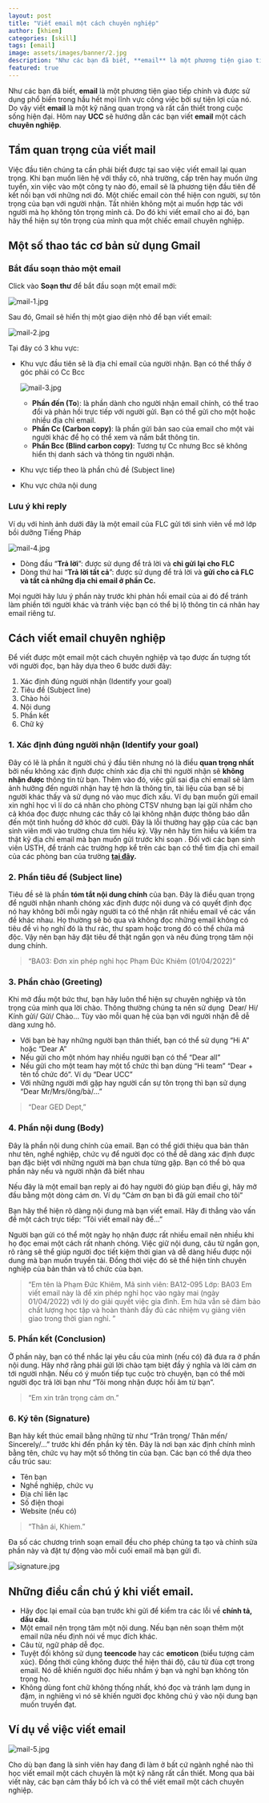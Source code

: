 ```yaml
---
layout: post
title: "Viết email một cách chuyên nghiệp"
author: [khiem]
categories: [skill]
tags: [email]
image: assets/images/banner/2.jpg
description: "Như các bạn đã biết, **email** là một phương tiện giao tiếp chính và được sử dụng phổ biến trong hầu hết mọi lĩnh vực công việc bởi sự tiện lợi của nó. Do vậy viết **email** là một kỹ năng quan trọng và rất cần thiết trong cuộc sống hiện đại. Hôm nay **UCC** sẽ hướng dẫn các bạn viết **email** một cách **chuyên nghiệp**"
featured: true
---
```


Như các bạn đã biết, **email** là một phương tiện giao tiếp chính và được sử dụng phổ biến trong hầu hết mọi lĩnh vực công việc bởi sự tiện lợi của nó. Do vậy viết **email** là một kỹ năng quan trọng và rất cần thiết trong cuộc sống hiện đại. Hôm nay **UCC** sẽ hướng dẫn các bạn viết **email** một cách **chuyên nghiệp**.

## **Tầm quan trọng của viết mail**

Việc đầu tiên chúng ta cần phải biết được tại sao việc viết email lại quan trọng. Khi bạn muốn liên hệ với thầy cô, nhà trường, cấp trên hay muốn ứng tuyển, xin việc vào một công ty nào đó, email sẽ là phương tiện đầu tiên để kết nối bạn với những nơi đó. Một chiếc email còn thể hiện con người, sự tôn trọng của bạn với người nhận. Tất nhiên không một ai muốn hợp tác với người mà họ không tôn trọng mình cả. Do đó khi viết email cho ai đó, bạn hãy thể hiện sự tôn trọng của mình qua một chiếc email chuyên nghiệp.

## Một số thao tác cơ bản sử dụng Gmail

### Bắt đầu soạn thảo một email

Click vào **Soạn thư** để bắt đầu soạn một email mới:

![mail-1.jpg](/assets/images/posts/04-06-2022-viet-email-chuyen-nghiep/mail-1.jpg)

Sau đó, Gmail sẽ hiển thị một giao diện nhỏ để bạn viết email:

![mail-2.jpg](/assets/images/posts/04-06-2022-viet-email-chuyen-nghiep/mail-2.jpg)

Tại đây có 3 khu vực:

- Khu vực đầu tiên sẽ là địa chỉ email của người nhận. Bạn có thể thấy ở góc phải có Cc Bcc
    
    ![mail-3.jpg](/assets/images/posts/04-06-2022-viet-email-chuyen-nghiep/mail-3.jpg)
    
    - **Phần đến (To**): là phần dành cho người nhận email chính, có thể trao đổi và phản hồi trực tiếp với người gửi. Bạn có thể gửi cho một hoặc nhiều địa chỉ email.
    - **Phần Cc (Carbon copy)**: là phần gửi bản sao của email cho một vài người khác để họ có thể xem và nắm bắt thông tin.
    - **Phần Bcc (Blind carbon copy)**: Tương tự Cc nhưng Bcc sẽ không hiển thị danh sách và thông tin người nhận.
- Khu vực tiếp theo là phần chủ đề (Subject line)
- Khu vực chứa nội dung

### Lưu ý khi reply

Ví dụ với hình ảnh dưới đây là một email của FLC gửi tới sinh viên về mở lớp bồi dưỡng Tiếng Pháp

![mail-4.jpg](/assets/images/posts/04-06-2022-viet-email-chuyen-nghiep/mail-4.jpg)

- Dòng đầu “**Trả lời**”: được sử dụng để trả lời và **chỉ gửi lại cho FLC**
- Dòng thứ hai “**Trả lời tất cả**”: được sử dụng để trả lời và **gửi cho cả FLC và tất cả những địa chỉ email ở phần Cc.**

Mọi người hãy lưu ý phần này trước khi phản hồi email của ai đó để tránh làm phiền tới người khác và tránh việc bạn có thể bị lộ thông tin cá nhân hay email riêng tư.

## **Cách viết email chuyên nghiệp**

Để viết được một email một cách chuyên nghiệp và tạo được ấn tượng tốt với người đọc, bạn hãy dựa theo 6 bước dưới đây:

1. Xác định đúng người nhận (Identify your goal)
2. Tiêu đề (Subject line)
3. Chào hỏi
4. Nội dung
5. Phần kết
6. Chữ ký

### 1. **Xác định đúng người nhận (Identify your goal)**

Đây có lẽ là phần ít người chú ý đầu tiên nhưng nó là điều **quan trọng nhất** bởi nếu không xác định được chính xác địa chỉ thì người nhận sẽ **không nhận được** thông tin từ bạn. Thêm vào đó, việc gửi sai địa chỉ email sẽ làm ảnh hưởng đến người nhận hay tệ hơn là thông tin, tài liệu của bạn sẽ bị người khác thấy và sử dụng nó vào mục đích xấu. Ví dụ bạn muốn gửi email xin nghỉ học vì lí do cá nhân cho phòng CTSV nhưng bạn lại gửi nhầm cho cả khóa đọc được nhưng các thầy cô lại không nhận được thông báo dẫn đến một tình huống dở khóc dở cười. Đây là lỗi thường hay gặp của các bạn sinh viên mới vào trường chưa tìm hiểu kỹ. Vậy nên hãy tìm hiểu và kiểm tra thật kỹ địa chỉ email mà bạn muốn gửi trước khi soạn . Đối với các bạn sinh viên USTH, để tránh các trường hợp kể trên các bạn có thể tìm địa chỉ email của các phòng ban của trường **[tại đây](https://www.usth.edu.vn/en/contact/).**

### 2. **Phần tiêu đề (Subject line)**

Tiêu đề sẽ là phần **tóm tắt nội dung chính** của bạn. Đây là điều quan trọng để người nhận nhanh chóng xác định được nội dung và có quyết định đọc nó hay không bởi mỗi ngày người ta có thể nhận rất nhiều email về các vấn đề khác nhau. Họ thường sẽ bỏ qua và không đọc những email không có tiêu đề vì họ nghĩ đó là thư rác, thư spam hoặc trong đó có thể chứa mã độc. Vậy nên bạn hãy đặt tiêu đề thật ngắn gọn và nêu đúng trọng tâm nội dung chính.

> “BA03: Đơn xin phép nghỉ học Phạm Đức Khiêm (01/04/2022)”
> 

### 3. **Phần chào (Greeting)**

Khi mở đầu một bức thư, bạn hãy luôn thể hiện sự chuyên nghiệp và tôn trọng của mình qua lời chào. Thông thường chúng ta nên sử dụng  Dear/ Hi/ Kính gửi/ Gửi/ Chào… Tùy vào mỗi quan hệ của bạn với người nhận đễ dễ dàng xưng hô.

- Với bạn bè hay những người bạn thân thiết, bạn có thể sử dụng “Hi A” hoặc “Dear A”
- Nếu gửi cho một nhóm hay nhiều người bạn có thể “Dear all”
- Nếu gửi cho một team hay một tổ chức thì bạn dùng “Hi team” “Dear + tên tổ chức đó”. Ví dụ “Dear UCC”
- Với những người mới gặp hay người cần sự tôn trọng thì bạn sử dụng “Dear Mr/Mrs/ông/bà/…”

> “Dear GED Dept,”
> 

### 4. Phần nội dung (Body)

Đây là phần nội dung chính của email. Bạn có thể giới thiệu qua bản thân như tên, nghề nghiệp, chức vụ để người đọc có thể dễ dàng xác định được bạn đặc biệt với những người mà bạn chưa từng gặp. Bạn có thể bỏ qua phần này nếu và người nhận đã biết nhau

Nếu đây là một email bạn reply ai đó hay người đó giúp bạn điều gì, hãy mở đầu bằng một dòng cảm ơn. Ví dụ “Cảm ơn bạn bì đã gửi email cho tôi”

Bạn hãy thể hiện rõ dàng nội dung mà bạn viết email. Hãy đi thẳng vào vấn đề một cách trực tiếp: “Tôi viết email này để…”

Người bạn gửi có thể một ngày họ nhận được rất nhiều email nên nhiều khi họ đọc emai một cách rất nhanh chóng. Việc giữ nội dung, câu từ ngắn gọn, rõ ràng sẽ thể giúp người đọc tiết kiệm thời gian và dễ dàng hiểu được nội dung mà bạn muốn truyền tải. Đồng thời việc đó sẽ thể hiện tính chuyên nghiệp của bản thân và tổ chức của bạn.

> “Em tên là Phạm Đức Khiêm,
Mã sinh viên: BA12-095
Lớp: BA03 
Em viết email này là để xin phép nghỉ học vào ngày mai (ngày 01/04/2022) với lý do giải quyết việc gia đình.
Em hứa vẫn sẽ đảm bảo chất lượng học tập và hoàn thành đầy đủ các nhiệm vụ giảng viên giao trong thời gian nghỉ. ”
> 

### 5. **Phần kết (Conclusion)**

Ở phần này, bạn có thể nhắc lại yêu cầu của mình (nếu có) đã đưa ra ở phần nội dung. Hãy nhớ rằng phải gửi lời chào tạm biệt đầy ý nghĩa và lời cảm ơn tới người nhận. Nếu có ý muốn tiếp tục cuộc trò chuyện, bạn có thể mời người đọc trả lời bạn như “Tôi mong nhận được hồi âm từ bạn”.

> “Em xin trân trọng cảm ơn.”
> 

### 6. **Ký tên (Signature)**

Bạn hãy kết thúc email bằng những từ như “Trân trọng/ Thân mến/ Sincerely/…” trước khi đến phần ký tên. Đây là nơi bạn xác định chính mình bằng tên, chức vụ hay một số thông tin của bạn. Các bạn có thể dựa theo cấu trúc sau:

- Tên bạn
- Nghề nghiệp, chức vụ
- Địa chỉ liên lạc
- Số điện thoại
- Website (nếu có)

> “Thân ái,
Khiem.”
> 

Đa số các chương trình soạn email đều cho phép chúng ta tạo và chỉnh sửa phần này và đặt tự động vào mỗi cuối email mà bạn gửi đi.

![signature.jpg](/assets/images/posts/04-06-2022-viet-email-chuyen-nghiep/signature.jpg)

## **Những điều cần chú ý khi viết email.**

- Hãy đọc lại email của bạn trước khi gửi để kiểm tra các lỗi về **chính tả, dấu câu**.
- Một email nên trọng tâm một nội dung. Nếu bạn nên soạn thêm một email nữa nếu định nói về mục đích khác.
- Câu từ, ngữ pháp dễ đọc.
- Tuyệt đối không sử dụng **teencode** hay các **emoticon** (biểu tượng cảm xúc). Đồng thời cũng không được thể hiện thái độ, câu từ đùa cợt trong email. Nó dễ khiến người đọc hiểu nhầm ý bạn và nghĩ bạn không tôn trọng họ.
- Không dùng font chữ không thống nhất, khó đọc và tránh lạm dụng in đậm, in nghiêng vì nó sẽ khiến người đọc không chú ý vào nội dung bạn muốn truyền đạt.

## Ví dụ về việc viết email

![mail-5.jpg](/assets/images/posts/04-06-2022-viet-email-chuyen-nghiep/mail-5.jpg)

Cho dù bạn đang là sinh viên hay đang đi làm ở bất cứ ngành nghề nào thì học viết email một cách chuyên là một kỹ năng rất cần thiết. Mong qua bài viết này, các bạn cảm thấy bổ ích và có thể viết email một cách chuyên nghiệp.